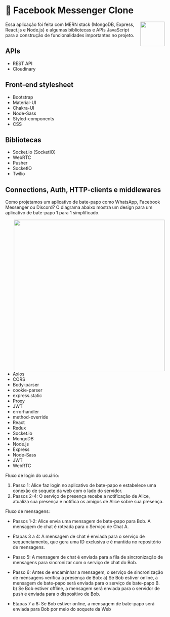 <!--
https://youtu.be/59pumSluRj4
https://youtu.be/Q-y8ASwOYgQ
https://youtu.be/aLCu3vWot2E
https://youtu.be/oYMtCGfYMB8
https://youtu.be/cnxrhXORmnE
https://youtu.be/CkRGJC0ytdU
https://youtu.be/vl5CJIhy5oU
https://youtu.be/SYP54qp4aMM
https://youtu.be/NHCOPoqqFPc
https://youtu.be/8e_4KIj4jBs


https://youtu.be/43wwRPwQhvM
-->

# 💬 Facebook Messenger Clone
<img src="https://upload.wikimedia.org/wikipedia/commons/b/be/Facebook_Messenger_logo_2020.svg" height="77" align="right">

Essa aplicação foi feita com MERN stack (MongoDB, Express, React.js e Node.js) e algumas bibliotecas e APIs JavaScript para a construção de funcionalidades importantes no projeto.

## APIs
- REST API
- Cloudinary

## Front-end stylesheet
- Bootstrap
- Material-UI
- Chakra-UI
- Node-Sass
- Styled-components
- CSS

## Bibliotecas
- Socket.io (SocketIO)
- WebRTC
- Pusher
- SocketIO
- Twilio

## Connections, Auth, HTTP-clients e middlewares
Como projetamos um aplicativo de bate-papo como WhatsApp, Facebook Messenger ou Discord? O diagrama abaixo mostra um design para um aplicativo de bate-papo 1 para 1 simplificado.

<img height="477" align="right" src="https://github.com/user-attachments/assets/cfd169a6-d9c9-40a0-93de-11d220baab85" />

- Axios
- CORS
- Body-parser
- cookie-parser
- express.static
- Proxy
- JWT
- errorhandler
- method-override
- React
- Redux
- Socket.io
- MongoDB
- Node.js
- Express
- Node-Sass
- JWT
- WebRTC

Fluxo de login do usuário:

1. Passo 1: Alice faz login no aplicativo de bate-papo e estabelece uma conexão de soquete da web com o lado do servidor.
2. Passos 2-4: O serviço de presença recebe a notificação de Alice, atualiza sua presença e notifica os amigos de Alice sobre sua presença.

Fluxo de mensagens:

- Passos 1-2: Alice envia uma mensagem de bate-papo para Bob. A mensagem de chat é roteada para o Serviço de Chat A.

- Etapas 3 a 4: A mensagem de chat é enviada para o serviço de sequenciamento, que gera uma ID exclusiva e é mantida no repositório de mensagens.

- Passo 5: A mensagem de chat é enviada para a fila de sincronização de mensagens para sincronizar com o serviço de chat do Bob.

- Passo 6: Antes de encaminhar a mensagem, o serviço de sincronização de mensagens verifica a presença de Bob:
a) Se Bob estiver online, a mensagem de bate-papo será enviada para o serviço de bate-papo B.
b) Se Bob estiver offline, a mensagem será enviada para o servidor de push e enviada para o dispositivo de Bob.

- Etapas 7 a 8: Se Bob estiver online, a mensagem de bate-papo será enviada para Bob por meio do soquete da Web
